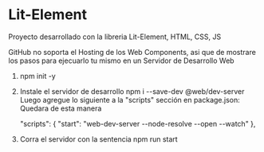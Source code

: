 # Lit-Element
Proyecto desarrollado con la libreria Lit-Element, HTML, CSS, JS

GitHub no soporta el Hosting de los Web Components, asi que de mostrare los pasos para ejecuarlo tu mismo en un Servidor de Desarrollo Web

1. npm init -y
2. Instale el servidor de desarrollo
     npm i --save-dev @web/dev-server
     Luego agregue lo siguiente a la "scripts" sección en package.json:    
     Quedara de esta manera
     
     "scripts": {
      "start": "web-dev-server --node-resolve --open --watch"
     },
     
3. Corra el servidor con la sentencia 
    npm run start
